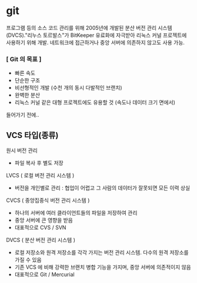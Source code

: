 # git 

프로그램 등의 소스 코드 관리를 위해 2005년에 개발된 분산 버전 관리 시스템(DVCS)."리누스 토르발스"가 BitKeeper 유료화에 자극받아 리눅스 커널 프로젝트에 사용하기 위해 개발.
네트워크에 접근하거나 중앙 서버에 의존하지 않고도 사용 가능.

### [ Git 의 목표 ]

* 빠른 속도
* 단순한 구조
* 비선형적인 개발 (수천 개의 동시 다발적인 브랜치)
* 완벽한 분산
* 리눅스 커널 같은 대형 프로젝트에도 유용할 것 (속도나 데이터 크기 면에서)

들어가기 전에..


## VCS 타입(종류)

원시 버전 관리
* 파일 복사 후 별도 저장

LVCS ( 로컬 버전 관리 시스템 )
* 버전을 개인별로 관리 : 협업이 어렵고 그 사람의 데이터가 잘못되면 모든 이력 상실

CVCS ( 중앙집중식 버전 관리 시스템 )
* 하나의 서버에 여러 클라이언트들의 파일을 저장하여 관리
* 중앙 서버에 큰 영향을 받음
* 대표적으로 CVS / SVN

DVCS ( 분산 버전 관리 시스템 )
* 로컬 저장소와 원격 저장소를 각각 가지는 버전 관리 시스템. 다수의 원격 저장소를 가질 수 있음
* 기존 VCS 에 비해 강력한 브랜치 병합 기능을 가지며, 중앙 서버에 의존적이지 않음
* 대표적으로 Git / Mercurial


